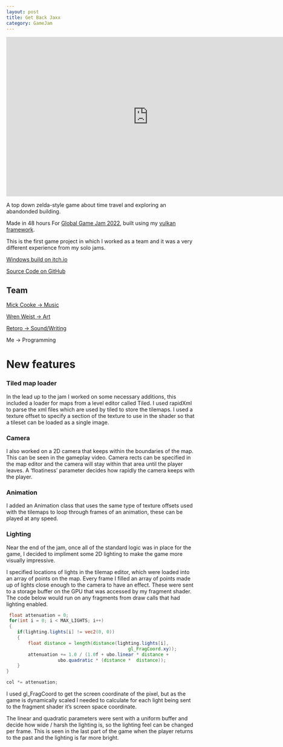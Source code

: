 ```yaml
---
layout: post
title: Get Back Jaxx
category: GameJam
---
```


<iframe width="750" height="422" src="https://www.youtube.com/embed/52hGGog31QE" title="GetBackJaxx (GGJ 2022 - 48hr team game jam)" frameborder="0" allow="accelerometer; autoplay; clipboard-write; encrypted-media; gyroscope; picture-in-picture; web-share" allowfullscreen></iframe>

A top down zelda-style game about time travel and exploring an abandonded building.

Made in 48 hours For [Global Game Jam 2022](https://globalgamejam.org/2022/games/get-back-jaxx-3), built using my [vulkan framework](https://github.com/NoamZeise/Vulkan-Environment).

This is the first game project in which I worked as a team and it was a very different experience from my solo jams. 

<!-- more -->

[Windows build on itch.io](https://noamzeise.itch.io/get-back-jaxx)

[Source Code on GitHub](https://github.com/NoamZeise/GGJ22)


## Team

[Mick Cooke -> Music](https://www.toomanycookes.co.uk/)

[Wren Weist -> Art](https://www.artstation.com/wrenwiest)

[Retoro -> Sound/Writing](https://www.retrossfx.com/)

Me -> Programming 

# New features

### Tiled map loader

In the lead up to the jam I worked on some necessary additions, this included a loader for maps from a level editor called Tiled. I used rapidXml to parse the xml files which are used by tiled to store the tilemaps. I used a texture offset to specify a section of the texture to use in the shader so that a tileset can be loaded as a single image.

### Camera

I also worked on a 2D camera that keeps within the boundaries of the map. This can be seen in the gameplay video. Camera rects can be specified in the map editor and the camera will stay within that area until the player leaves. A ‘floatiness’ parameter decides how rapidly the camera keeps with the player.

### Animation

I added an Animation class that uses the same type of texture offsets used with the tilemaps to loop through frames of an animation, these can be played at any speed.

### Lighting

Near the end of the jam, once all of the standard logic was in place for the game, I decided to impliment some 2D lighting to make the game more visually impressive.

I specified locations of lights in the tilemap editor, which were loaded into an array of points on the map. Every frame I filled an array of points made up of lights close enough to the camera to have an effect. These were sent to a storage buffer on the GPU that was accessed by my fragment shader. The code below would run on any fragments from draw calls that had lighting enabled.


```glsl
 float attenuation = 0;
 for(int i = 0; i < MAX_LIGHTS; i++)
 {
    if(lighting.lights[i] != vec2(0, 0))
    {
        float distance = length(distance(lighting.lights[i],
                                             gl_FragCoord.xy));
        attenuation += 1.0 / (1.0f + ubo.linear * distance + 
    		       ubo.quadratic * (distance *  distance));  
    }
}

col *= attenuation;
```

I used gl_FragCoord to get the screen coordinate of the pixel, but as the game is dynamically scaled I needed to calculate for each light being sent to the fragment shader it’s screen space coordinate.

The linear and quadratic parameters were sent with a uniform buffer and decide how wide / harsh the lighting is, so the lighting feel can be changed per frame. This is seen in the last part of the game when the player returns to the past and the lighting is far more bright.

